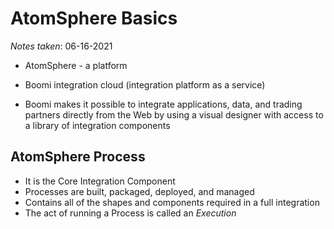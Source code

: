 # AtomSphere Basics

*Notes taken*: 06-16-2021

* AtomSphere - a platform
* Boomi integration cloud (integration platform as a service)

* Boomi makes it possible to integrate applications, data, and trading partners directly from the Web by using a visual designer with access to a library of integration components

## AtomSphere Process

* It is the Core Integration Component
* Processes are built, packaged, deployed, and managed
* Contains all of the shapes and components required in a full integration
* The act of running a Process is called an *Execution*


